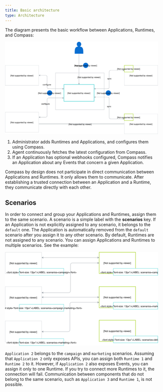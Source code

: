 ```yaml
---
title: Basic architecture
type: Architecture
---
```


The diagram presents the basic workflow between Applications, Runtimes, and Compass:

![Basic architecture](./assets/architecture.svg)

1. Administrator adds Runtimes and Applications, and configures them using Compass.
2. Agent continuously fetches the latest configuration from Compass.
3. If an Application has optional webhooks configured, Compass notifies an Application about any Events that concern a given Application.

Compass by design does not participate in direct communication between Applications and Runtimes. It only allows them to communicate. After establishing a trusted connection between an Application and a Runtime, they communicate directly with each other.

## Scenarios

In order to connect and group your Applications and Runtimes, assign them to the same scenario.
A scenario is a simple label with the **scenarios** key. If an Application is not explicitly assigned to any scenario, it belongs to the `default` one. The Application is automatically removed from the `default` scenario after you assign it to any other scenario. By default, Runtimes are not assigned to any scenario. You can assign Applications and Runtimes to multiple scenarios. See the example:

![Scenarios](./assets/scenarios.svg)

`Application 2` belongs to the `campaign` and `marketing` scenarios. Assuming that `Application 2` only exposes APIs, you can assign both `Runtime 1` and `Runtime 2` to it. However, if `Application 2` also exposes Events, you can assign it only to one Runtime. If you try to connect more Runtimes to it, the connection will fail. Communication between components that do not belong to the same scenario, such as `Application 3` and `Runtime 1`, is not possible.
